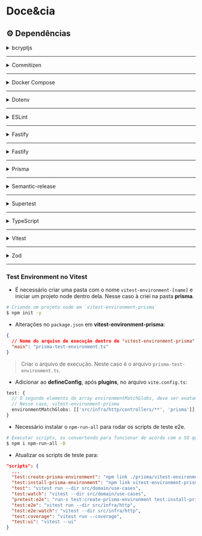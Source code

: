 # Doce&cia

## ⚙️ Dependências

<details>
  <summary><a>bcryptjs</a></summary>

```sh
$ npm i bcryptjs

# Instalação das tipagens
$ npm i @types/bcryptjs -D
```

</details>

---

<details>
  <summary><a>Commitizen</a></summary>

```sh
$ npm i commitizen -D

# Configuração do Commitizen
$ npx commitizen init cz-conventional-changelog --save-dev --save-exact
```

Atualizar `.git/hooks/prepare-commit-msg` com o código:

```sh
#!/bin/bash
exec < /dev/tty && node_modules/.bin/cz --hook || true
```

</details>

---

<details>
  <summary><a>Docker Compose</a></summary>
<blockquote>É necessário ter o docker pré-instalado na sua máquina.</blockquote>

```sh
# Criar o container com as configurações do arquivo `docker-compose.yml`
$ docker compose up -D
```

</details>

---

<details>
  <summary><a>Dotenv</a></summary>

```sh
$ npm i dotenv
```

</details>

---

<details>
  <summary><a>ESLint</a></summary>

```sh
$ npm i eslint -D

# Instalando o plugin ESLint da Rocketseat para formatação do código
$ npm i @rocketseat/eslint-config

# Configuração do ESlint (opcional)
$ npx eslint --init

```

Adicionar ao `.eslintrc.json`:

```json
{
  "extends": "@rocketseat/eslint-config/node",
  "rules": {
    "camelcase": "off",
    "no-useless-constructor": "off"
  }
}
```

> Alterar o arquivo `node.js` nas dependências do plugin em **node_modules** para aceitar ponto e vírgula ao final das linhas.

</details>

---

<details>
  <summary><a>Fastify</a></summary>

```sh
# Lib para gerar dados fictícios
$ npm i @faker-js/faker -D
```

</details>

---

<details>
  <summary><a>Fastify</a></summary>

```sh
$ npm i fastify

# Lib integrada ao fastify para a criação de Json Web Tokens
$ npm i @fastify/jwt
```

</details>

---

<details>
  <summary><a>Prisma</a></summary>

```sh
$ npm i prisma -D

$ npm i @prisma/client

# Inicializar o prisma
$ npx prisma init

# Gerar as migrations do banco de dados
$ npx prisma migrate dev
```

</details>

---

<details>
  <summary><a>Semantic-release</a></summary>

```sh
$ npm i semantic-release -D

# Plugins adicionais
$ npm i @semantic-release/git @semantic-release/changelog -D
```

</details>

---

<details>
  <summary><a>Supertest</a></summary>

```sh
# Realiza as chamadas HTTP dos testes para a aplicação sem a necessidade de colocar a aplicação no ar
$ npm i supertest -D
```

</details>

---

<details>
  <summary><a>TypeScript</a></summary>

```sh
# Instalação do TypeScript e das tipagens para node
$ npm i typescript @types/node -D

# Inicializando o TypeScript
$ npx tsc --init

# Permite que o node execute código TypeScript
$ npm i tsx -D

# Realiza a conversão do código de TypeScrip para JavaScript (build)
$ npm i tsup -D
```

</details>

---

<details>
  <summary><a>Vitest</a></summary>

```sh
$ npm i vitest -D

# Plugin para que o vitest consiga entender os paths configurados no tsconfig
$ npm i vite-tsconfig-paths -D

# Interface para visualizar e executar os testes
$ npm i @vitest/ui -D
```

Criar arquivo de configuração do Vitest (`vite.config.ts`):

> Adicionando o plugin nas configurações do Vitest

```ts
import { defineConfig } from "vitest/config";
import tsconfigPaths from "vite-tsconfig-paths";

export default defineConfig({
  plugins: [tsconfigPaths()],
});
```

Adicionar os scripts de testes ao `package.json`:

```json
"scripts": {
  ...
  "test": "vitest run",
  "test:watch": "vitest",
  "test:coverage": "vitest run --coverage",
  "test:ui": "vitest --ui"
},
```

Criação de um [Test Environment no Vitest.](#test-environment-no-vitest)

</details>

---

<details>
  <summary><a>Zod</a></summary>
  
  ```sh
  $ npm i zod
  ```
</details>

---

### Test Environment no Vitest

- É necessário criar uma pasta com o nome `vitest-environment-[name]` e iniciar um projeto node dentro dela. Nesse caso à criei na pasta **prisma**.

```sh
# Criando um projeto node em `vitest-environment-prisma`
$ npm init -y
```

- Alterações no `package.json` em **vitest-environment-prisma**:

```json
{
  // Nome do arquivo de execução dentro de "vitest-environment-prisma"
  "main": "prisma-test-environment.ts"
}
```

> Criar o arquivo de execução. Neste caso é o arquivo `prisma-test-environment.ts`.

- Adicionar ao **defineConfig**, após **plugins**, no arquivo `vite.config.ts`:

```ts
test: {
  // O segundo elemento do array environmentMatchGlobs, deve ser exatament o nome ao final de vitest-environmemnt-[name]
  // Nesse caso, vitest-environment-prisma
  environmentMatchGlobs: [['src/infra/http/controllers/**', 'prisma']],
}
```

- Necessário instalar o `npm-run-all` para rodar os scripts de teste e2e.

```sh
# Executar scripts, os convertendo para funcionar de acordo com o SO que esteja usando
$ npm i npm-run-all -D
```

- Atualizar os scripts de teste para:

```json
"scripts": {
  ...
  "test:create-prisma-environment": "npm link ./prisma/vitest-environment-prisma",
  "test:install-prisma-environment": "npm link vitest-environment-prisma",
  "test": "vitest run --dir src/domain/use-cases",
  "test:watch": "vitest --dir src/domain/use-cases",
  "pretest:e2e": "run-s test:create-prisma-environment test:install-prisma-environment",
  "test:e2e": "vitest run --dir src/infra/http",
  "test:e2e:watch": "vitest --dir src/infra/http",
  "test:coverage": "vitest run --coverage",
  "test:ui": "vitest --ui"
}
```
